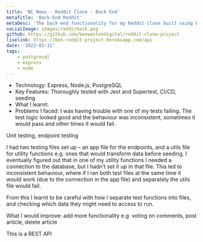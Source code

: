 ```yaml
---
title: 'NC News - Reddit Clone - Back End'
metaTitle: 'Back-End Reddit'
metaDesc: 'The back-end functionality for my Reddit clone built using Express / PostgreSQL.'
socialImage: images/redditback.png
github: https://github.com/benwestondigital/reddit-clone-project
livelink: https://ben-reddit-project.herokuapp.com/api
date: '2022-03-31'
tags:
    - postgresql
    - express
    - node
---
```


- Technology: Express, Node.js, PostgreSQL
- Key Features: Thoroughly tested with Jest and Supertest, CI/CD, seeding
- What I learnt:
- Problems I faced: I was having trouble with one of my tests failing. The test logic looked good and the behaviour was inconsistent, sometimes it would pass and other times it would fail.

Unit testing, endpoint testing

I had two testing files set up – an app file for the endpoints, and a utils file for utility functions e.g. ones that would transform data before seeding. I eventually figured out that in one of my utility functions I needed a connection to the database, but I hadn’t set it up in that file. This led to inconsistent behaviour, where if I ran both test files at the same time it would work (due to the connection in the app file) and separately the utils file would fail.

From this I learnt to be careful with how I separate test functions into files, and checking which data they might need to access to run.

What I would improve: add more functionality e.g. voting on comments, post article, delete article

This is a REST API
